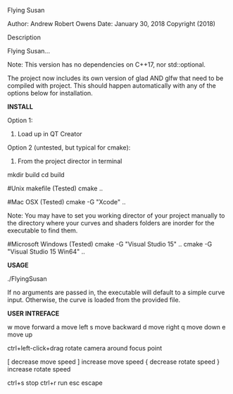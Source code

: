 Flying Susan

Author: Andrew Robert Owens
Date: January 30, 2018
Copyright (2018)

Description

Flying Susan...

Note:
This version has no dependencies on C++17, nor std::optional.

The project now includes its own version of glad AND glfw that need to be
compiled with project. This should happen automatically with any of the options
below for installation.

**INSTALL**

Option 1:

1) Load up in QT Creator


Option 2 (untested, but typical for cmake):

1) From the project director in terminal

mkdir build
cd build

#Unix makefile (Tested)
cmake ..

#Mac OSX (Tested)
cmake -G "Xcode" ..

Note: You may have to set you working director of your project manually to the directory where
your curves and shaders folders are inorder for the executable to find them.

#Microsoft Windows (Tested)
cmake -G "Visual Studio 15" ..
cmake -G "Visual Studio 15 Win64" ..


**USAGE**

./FlyingSusan <curve-file-path>

If no arguments are passed in, the executable will default to a simple curve input. Otherwise, 
the curve is loaded from the provided file.


**USER INTREFACE**

w	move forward
a	move left
s	move backward
d	move right
q	move down
e	move up

ctrl+left-click+drag	rotate camera around focus point

[	decrease move speed
]	increase move speed
{	decrease rotate speed
}	increase rotate speed

ctrl+s	stop
ctrl+r	run
esc	escape


